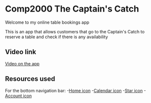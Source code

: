 # Comp2000 The Captain's Catch

Welcome to my online table bookings app

This is an app that allows customers that go to the Captain's Catch to reserve a table and check if there is any availability

## Video link
[Video on the app](https://www.youtube.com/watch?v=lW95YTF2OCg)

## Resources used
For the bottom navigation bar:
-[Home icon](https://assets.cdn.filesafe.space/IGfmsDudO6X2bOxvbkQg/media/6369b660e4334a9c872d0ede.png)
-[Calendar icon](https://www.pinterest.co.uk/pin/650277633690517131)
-[Star icon](https://www.pngkey.com/detail/u2y3a9i1r5u2u2w7_clean-floors-remove-cobwebs-black-star-clip-art)
-[Account icon](https://workflo-solutions.co.uk/our-approach-2)
